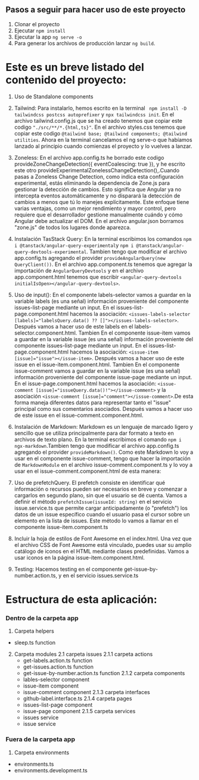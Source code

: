 ## Pasos a seguir para hacer uso de este proyecto

 1. Clonar el proyecto
 2. Ejecutar ```npm install``` 
 3. Ejecutar la app ```ng serve -o```
 4. Para generar los archivos de producción lanzar `ng build`.


 # Este es un breve listado del contenido del proyecto:

1. Uso de Standalone components

2. Tailwind: Para instalarlo, hemos escrito en la terminal ` npm install -D tailwindcss postcss autoprefixer` y `npx tailwindcss init`. En el archivo tailwind.config.js que se ha creado tenemos que copiar este codigo `"./src/**/*.{html,ts}"`. En el archivo styles.css tenemos que copiar este codigo `@tailwind base; @tailwind components; @tailwind utilities`. Ahora en la terminal cancelamos el ng serve-o que habíamos lanzado al principio cuando comienzas el proyecto y lo vuelves a lanzar.

3. Zoneless: En el archivo app.config.ts he borrado este codigo provideZoneChangeDetection({ eventCoalescing: true }), y he escrito este otro provideExperimentalZonelessChangeDetection(),.Cuando pasas a Zoneless Change Detection, como indica esta configuración experimental, estás eliminando la dependencia de Zone.js para gestionar la detección de cambios. Esto significa que Angular ya no intercepta eventos automáticamente y no disparará la detección de cambios a menos que tú lo manejes explícitamente. Este enfoque tiene varias ventajas, como un mejor rendimiento y mayor control, pero requiere que el desarrollador gestione manualmente cuándo y cómo Angular debe actualizar el DOM. En el archivo angular.json borramos "zone.js" de todos los lugares donde aparezca.

4. Instalación TasStack Query: En la terminal escribimos los comandos `npm i @tanstack/angular-query-experimental`y `npm i @tanstack/angular-query-devtools-experimental`. Tambien tengo que modificar el archivo app.config.ts agregando el provider `provideAngularQuery(new QueryClient())`. En el archivo app.component.ts  tenemos que agregar la importación de `AngularQueryDevtools` y en el archivo app.component.html tenemos que escribir `<angular-query-devtools initialIsOpen></angular-query-devtools>`.

5. Uso de input(): En el componente labels-selector vamos a guardar en la variable labels (es una señal) información proveniente del componente issues-list-page mediante un input. En el issues-list-page.component.html hacemos la asociación: `<issues-labels-selector [labels]="labelsQuery.data() ?? []"></issues-labels-selector>`. Después vamos a hacer uso de este labels en el labels-selector.component.html. 
Tambien  En el componente issue-item vamos a guardar en la variable issue (es una señal) información proveniente del componente issues-list-page mediante un input. En el issues-list-page.component.html hacemos la asociación: `<issue-item [issue]="issue"></issue-item>`. Después vamos a hacer uso de este issue en el issue-item.component.html.
Tambien  En el componente issue-comment vamos a guardar en la variable issue (es una señal) información proveniente del componente issue-page mediante un input. En el issue-page.component.html hacemos la asociación: `<issue-comment [issue]="issueQuery.data()!"></issue-comment>` y la asociación `<issue-comment [issue]="comment"></issue-comment>`.De esta forma  maneja diferentes datos para representar tanto el "issue" principal como sus comentarios asociados. Después vamos a hacer uso de este issue en el issue-comment.component.html.

6. Instalación de Markdown: Markdown es un lenguaje de marcado ligero y sencillo que se utiliza principalmente para dar formato a texto en archivos de texto plano. En la terminal escribimos el comando `npm i ngx-markdown`.Tambien tengo que modificar el archivo app.config.ts agregando el provider `provideMarkdown()`. Como este Markdown lo voy a usar en el componente issue-comment, tengo que hacer la importación de `MarkdownModule` en el archivo issue-comment.component.ts y lo voy a usar en el issue-comment.component.html de esta manera:  <markdown></markdown>

7. Uso de prefetchQuery. El prefetch consiste en identificar qué información o recursos pueden ser necesarios en breve y comenzar a cargarlos en segundo plano, sin que el usuario se dé cuenta. Vamos a definir el método `prefetchIssue(issueId: string)` en el servicio issue.service.ts que permite cargar anticipadamente (o "prefetch") los datos de un issue específico cuando el usuario pasa el cursor sobre un elemento en la lista de issues. Este método lo vamos a llamar en el componente issue-item.component.ts

8. Incluir la hoja de estilos de Font Awesome en el index.html. Una vez que el archivo CSS de Font Awesome está vinculado, puedes usar su amplio catálogo de iconos en el HTML mediante clases predefinidas. Vamos a usar iconos en la página issue-item.component.html.

9. Testing: Hacemos testing en el componente get-issue-by-number.action.ts, y en el servicio issues.service.ts

# Estructura de esta aplicación:

### Dentro de la carpeta app
1. Carpeta helpers
  - sleep.ts function

2. Carpeta modules 
  2.1 carpeta issues
    2.1.1 carpeta actions
      - get-labels.action.ts function
      - get-issues.action.ts function
      - get-issue-by-number.action.ts function
    2.1.2 carpeta components
      - lables-selector component
      - issue-item component
      - issue-comment component
    2.1.3 carpeta interfaces
      - github-label.interface.ts
    2.1.4 carpeta pages
      - issues-list-page component
      - issue-page component
    2.1.5 carpeta services
      - issues service
      - issue service

### Fuera de la carpeta app
1. Carpeta environments
  - environments.ts
  - environments.development.ts
